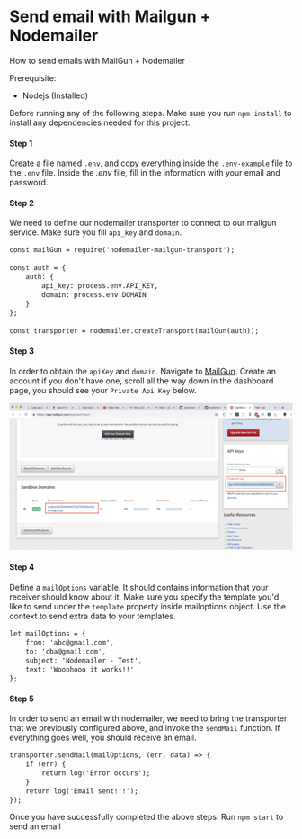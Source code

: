 # Send email with Mailgun + Nodemailer

How to send emails with MailGun + Nodemailer

Prerequisite:
- Nodejs (Installed)


Before running any of the following steps. Make sure you run `npm install` to install any dependencies needed for this project. 


#### Step 1
Create a file named `.env`, and copy everything inside the `.env-example` file to the `.env` file. Inside the *.env* file, fill in the information with your email and password. 



#### Step 2
We need to define our nodemailer transporter to connect to our mailgun service. Make sure you fill `api_key` and `domain`.
```
const mailGun = require('nodemailer-mailgun-transport');

const auth = {
    auth: {
        api_key: process.env.API_KEY,
        domain: process.env.DOMAIN
    }
};

const transporter = nodemailer.createTransport(mailGun(auth));
```


#### Step 3
In order to obtain the `apiKey` and `domain`. Navigate to [MailGun](https://mailgun.com). Create an account if you don't have one, scroll all the way down in the dashboard page, you should see your `Private Api Key` below. 

![MailGun Screenshot](./public/images/apiKey_and_domain.png)


#### Step 4
Define a `mailOptions` variable. It should contains information that your receiver should know about it. Make sure you specify the template you'd like to send under the `template` property inside mailoptions object. Use the context to send extra data to your templates. 

```
let mailOptions = {
    from: 'abc@gmail.com', 
    to: 'cba@gmail.com',
    subject: 'Nodemailer - Test',
    text: 'Wooohooo it works!!'
};
```


#### Step 5
In order to send an email with nodemailer, we need to bring the transporter that we previously configured above, and invoke the `sendMail` function. If everything goes well, you should receive an email.
```
transporter.sendMail(mailOptions, (err, data) => {
    if (err) {
        return log('Error occurs');
    }
    return log('Email sent!!!');
});

```



Once you have successfully completed the above steps. Run `npm start` to send an email
